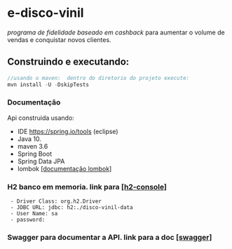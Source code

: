 # e-disco-vinil
*programa de fidelidade baseado em cashback* para aumentar o volume de vendas e conquistar novos clientes.

## Construindo e executando:

```java
//usando o maven:  dentro do diretorio do projeto execute:
mvn install -U -DskipTests
```


### Documentação


Api construida usando:
- IDE https://spring.io/tools (eclipse)
- Java 10.
- maven 3.6
- Spring Boot
- Spring Data JPA
- lombok [[documentação lombok]][lombok]


### H2 banco em memoria. link para [[h2-console]][1]
	 - Driver Class: org.h2.Driver
	 - JDBC URL: jdbc: h2:./disco-vinil-data
	 - User Name: sa
	 - password:
### Swagger para documentar a API. link para a doc [[swagger]][2]
[2]: http://localhost:8080/swagger-ui.html "Swagger 2 doc API"
[1]: http://localhost:8080/h2-console "h2 console"
[lombok]: https://projectlombok.org/setup/eclipse "documentação lombok"